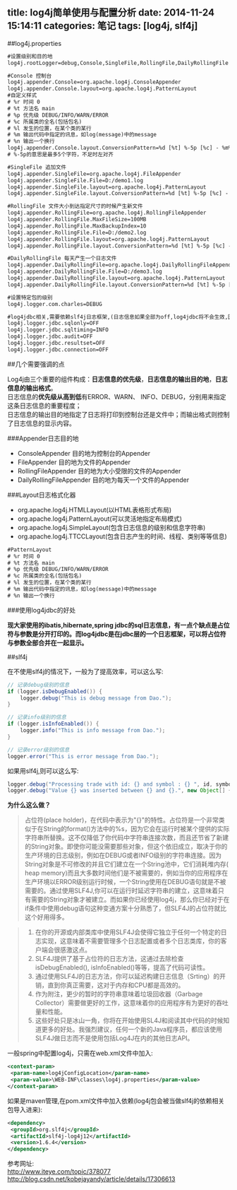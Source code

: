 title: log4j简单使用与配置分析
date: 2014-11-24 15:14:11
categories: 笔记
tags: [log4j, slf4j]
---

##log4j.properties  

<!--more-->
```xml
#设置级别和目的地
log4j.rootLogger=debug,Console,SingleFile,RollingFile,DailyRollingFile

#Console 控制台
log4j.appender.Console=org.apache.log4j.ConsoleAppender
log4j.appender.Console.layout=org.apache.log4j.PatternLayout
#自定义样式  
# %r 时间 0  
# %t 方法名 main  
# %p 优先级 DEBUG/INFO/WARN/ERROR  
# %c 所属类的全名(包括包名)  
# %l 发生的位置，在某个类的某行  
# %m 输出代码中指定的讯息，如log(message)中的message  
# %n 输出一个换行  
log4j.appender.Console.layout.ConversionPattern=%d [%t] %-5p [%c] - %m%n
# %-5p的意思是最多5个字符，不足时左对齐

#SingleFile 追加文件
log4j.appender.SingleFile=org.apache.log4j.FileAppender
log4j.appender.SingleFile.File=D:/demo1.log
log4j.appender.SingleFile.layout=org.apache.log4j.PatternLayout
log4j.appender.SingleFile.layout.ConversionPattern=%d [%t] %-5p [%c] - %m%n

#RollingFile 文件大小到达指定尺寸的时候产生新文件
log4j.appender.RollingFile=org.apache.log4j.RollingFileAppender
log4j.appender.RollingFile.MaxFileSize=100MB
log4j.appender.RollingFile.MaxBackupIndex=10
log4j.appender.RollingFile.File=D:/demo2.log
log4j.appender.RollingFile.layout=org.apache.log4j.PatternLayout
log4j.appender.RollingFile.layout.ConversionPattern=%d [%t] %-5p [%c] - %m%n

#DailyRollingFile 每天产生一个日志文件
log4j.appender.DailyRollingFile=org.apache.log4j.DailyRollingFileAppender
log4j.appender.DailyRollingFile.File=D:/demo3.log
log4j.appender.DailyRollingFile.layout=org.apache.log4j.PatternLayout
log4j.appender.DailyRollingFile.layout.ConversionPattern=%d [%t] %-5p [%c] - %m%n

#设置特定包的级别
log4j.logger.com.charles=DEBUG

#log4jdbc相关,需要依赖slf4j日志框架,(日志信息如果全部为off,log4jdbc将不会生效,因此对性能没有任何影响)
log4j.logger.jdbc.sqlonly=OFF  
log4j.logger.jdbc.sqltiming=INFO  
log4j.logger.jdbc.audit=OFF  
log4j.logger.jdbc.resultset=OFF  
log4j.logger.jdbc.connection=OFF  
```

##几个需要强调的点

Log4j由三个重要的组件构成：**日志信息的优先级**，**日志信息的输出目的地**，**日志信息的输出格式**。  
日志信息的**优先级从高到低**有ERROR、WARN、 INFO、DEBUG，分别用来指定这条日志信息的重要程度；  
日志信息的输出目的地指定了日志将打印到控制台还是文件中；而输出格式则控制了日志信息的显示内容。  

###Appender日志目的地  

* ConsoleAppender 目的地为控制台的Appender
* FileAppender 目的地为文件的Appender 
* RollingFileAppender 目的地为大小受限的文件的Appender 
* DailyRollingFileAppender 目的地为每天一个文件的Appender 

###Layout日志格式化器

* org.apache.log4j.HTMLLayout(以HTML表格形式布局)
* org.apache.log4j.PatternLayout(可以灵活地指定布局模式)
* org.apache.log4j.SimpleLayout(包含日志信息的级别和信息字符串)
* org.apache.log4j.TTCCLayout(包含日志产生的时间、线程、类别等等信息)


```xml
#PatternLayout  
# %r 时间 0  
# %t 方法名 main  
# %p 优先级 DEBUG/INFO/WARN/ERROR  
# %c 所属类的全名(包括包名)  
# %l 发生的位置，在某个类的某行  
# %m 输出代码中指定的讯息，如log(message)中的message  
# %n 输出一个换行  
```

###使用log4jdbc的好处  

**现大家使用的ibatis,hibernate,spring jdbc的sql日志信息，有一点个缺点是占位符与参数是分开打印的。而log4jdbc是在jdbc层的一个日志框架，可以将占位符与参数全部合并在一起显示。**    

##slf4j  

在不使用slf4j的情况下，一般为了提高效率，可以这么写:  

```java
// 记录debug级别的信息
if (logger.isDebugEnabled()) {
	logger.debug("This is debug message from Dao.");
}

// 记录info级别的信息
if (logger.isInfoEnabled()) {
	logger.info("This is info message from Dao.");
}

// 记录error级别的信息
logger.error("This is error message from Dao.");
```

如果用slf4j,则可以这么写:  

```java
logger.debug("Processing trade with id: {} and symbol : {} ", id, symbol);
logger.debug("Value {} was inserted between {} and {}.", new Object[] {newVal, below, above});//多个参数
```

**为什么这么做？**  

> 占位符(place holder)，在代码中表示为"{}"的特性。占位符是一个非常类似于在String的format()方法中的%s，因为它会在运行时被某个提供的实际字符串所替换。这不仅降低了你代码中字符串连接次数，而且还节省了新建的String对象。即使你可能没需要那些对象，但这个依旧成立，取决于你的生产环境的日志级别，例如在DEBUG或者INFO级别的字符串连接。因为String对象是不可修改的并且它们建立在一个String池中，它们消耗堆内存( heap memory)而且大多数时间他们是不被需要的，例如当你的应用程序在生产环境以ERROR级别运行时候，一个String使用在DEBUG语句就是不被需要的。通过使用SLF4J,你可以在运行时延迟字符串的建立，这意味着只有需要的String对象才被建立。而如果你已经使用log4j，那么你已经对于在if条件中使用debug语句这种变通方案十分熟悉了，但SLF4J的占位符就比这个好用得多。  


> 1. 在你的开源或内部类库中使用SLF4J会使得它独立于任何一个特定的日志实现，这意味着不需要管理多个日志配置或者多个日志类库，你的客户端会很感激这点。
> 2. SLF4J提供了基于占位符的日志方法，这通过去除检查isDebugEnabled(), isInfoEnabled()等等，提高了代码可读性。
> 3. 通过使用SLF4J的日志方法，你可以延迟构建日志信息（Srting）的开销，直到你真正需要，这对于内存和CPU都是高效的。
> 4. 作为附注，更少的暂时的字符串意味着垃圾回收器（Garbage Collector）需要做更好的工作，这意味着你的应用程序有为更好的吞吐量和性能。
> 5. 这些好处只是冰山一角，你将在开始使用SL4J和阅读其中代码的时候知道更多的好处。我强烈建议，任何一个新的Java程序员，都应该使用SLF4J做日志而不是使用包括Log4J在内的其他日志API。


一般spring中配置log4j，只需在web.xml文件中加入:

```xml
<context-param>
 <param-name>log4jConfigLocation</param-name>
 <param-value>\WEB-INF\classes\log4j.properties</param-value>
</context-param>
```

如果是maven管理,在pom.xml文件中加入依赖(log4j包会被当做slf4j的依赖相关包导入进来):

```xml
<dependency>
 <groupId>org.slf4j</groupId>
 <artifactId>slf4j-log4j12</artifactId>
 <version>1.6.4</version>
</dependency>
```


参考网址:   
<http://www.iteye.com/topic/378077>  
<http://blog.csdn.net/kobejayandy/article/details/17306613>